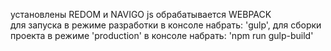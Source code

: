 ﻿установлены REDOM и NAVIGO
js обрабатывается WEBPACK  
для запуска в режиме разработки в консоле набрать: 'gulp',
для сборки проекта в режиме 'production' в консоле набрать: 'npm run gulp-build'













